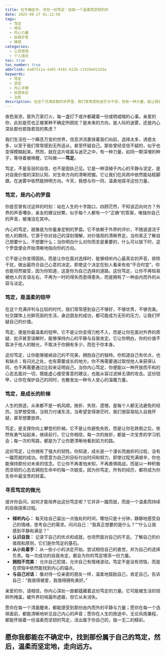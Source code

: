 ```yaml
---
title: 在不确定中，寻觅一份笃定：给每一个温柔而坚韧的你
date: 2025-08-27 01:12:58
tags:
  - 笃定
  - 成长
  - 内心力量
  - 自我疗愈
  - 情感
categories:
  - 心灵感悟
  - 个人成长
toc: true
toc_number: true
abbrlink: 6a07511a-4a01-4182-b12b-c192ded12d1e
keywords:
  - 笃定
  - 坚定
  - 内心平静
  - 自我肯定
  - 治愈
description: 在这个充满变数的世界里，我们常常感到迷茫与不安。但有一种力量，能让我们在风雨中依然站稳脚跟，那就是内心的“笃定”。它不是盲目的自信，而是对自我价值的深刻认知，对生命方向的清晰把握。这篇文章将带你一同探索这份温柔而强大的力量，如何在喧嚣中找到内心的宁静，如何在迷雾中点亮前行的灯塔，最终活出属于自己的，坚定而丰盛的人生。
---
```


夜色渐浓，窗外万家灯火，每一盏灯下或许都藏着一份或明或暗的心事。亲爱的你，此刻是否也正被某种不确定所困扰？是未来的方向，是人际的迷雾，还是内心深处那份若隐若现的焦虑？

我们生活在一个瞬息万变的世界，信息洪流裹挟着我们向前，选择太多，诱惑太多，以至于我们常常感到无所适从，甚至怀疑自己。那些曾经坚信不疑的，似乎也变得模糊起来。然而，就在这片喧嚣与迷茫之中，有一种力量，如同一颗深埋的种子，等待着被唤醒，它叫做——**笃定**。

笃定，不是盲目的自信，也不是固执己见。它是一种深植于内心的平静与坚定，是对自我价值的深刻认知，对生命方向的清晰把握。它让我们在风雨中依然能站稳脚跟，在迷雾中依然能辨明方向。今天，我想与你一同，温柔地探寻这份力量。

### 笃定，是内心的罗盘

你是否曾有过这样的时刻：站在人生的十字路口，四顾茫然，不知该迈向何方？外界的声音嘈杂，亲友的建议纷繁，似乎每个人都有一个“正确”的答案，唯独你自己的声音，被淹没在其中。

内心的笃定，就像是为你量身定制的罗盘。它不依赖于外界的评价，不随波逐流于他人的期待。它源于你对自己的深刻理解，对价值观的清晰界定。当你真正了解自己想要什么，不想要什么；当你明白什么对你而言是重要的，什么可以放下时，这个罗盘便会开始清晰地指向你的方向。

它不是让你变得固执，而是让你在面对选择时，能够倾听内心最真实的声音，排除干扰，做出最符合自己心意的决定。即使这个决定在别人看来有些“不合时宜”，你也能坦然接受，因为你知道，这是你为自己选择的道路。这份笃定，让你不再轻易被他人的言语左右，不再为一时的得失而患得患失，而是拥有了一种由内而外的从容与淡定。

### 笃定，是温柔的铠甲

在这个充满评判与比较的时代，我们常常感到自己不够好，不够优秀，不够完美。社交媒体上光鲜亮丽的生活，身边朋友的成功，都可能成为无形的压力，让我们怀疑自己的价值。

笃定，便是你最温柔的铠甲。它不是让你变得刀枪不入，而是让你在面对外界的质疑、批评甚至误解时，能够保持内心的平静与自我肯定。它让你明白，你的价值不取决于他人的眼光，不取决于你拥有多少，而在于你本身。

这份笃定，让你能够接纳自己的不完美，拥抱自己的独特。你知道自己有优点，也有缺点；有闪光之处，也有需要成长的地方。你不再需要通过取悦他人来获得认同，也不再需要通过比较来证明自己。当你内心笃定，你便能以一种开放而平和的心态去面对一切，既能虚心接受善意的建议，也能从容过滤掉无谓的攻击。这份铠甲，让你在保护自己的同时，也散发出一种令人安心的温暖力量。

### 笃定，是成长的阶梯

人生的旅途，从来都不是一帆风顺。挫折、失败、遗憾，是每个人都无法避免的经历。当梦想受阻，当努力付诸东流，当希望变得渺茫时，我们很容易陷入自我怀疑，甚至想要放弃。

笃定，是支撑你向上攀登的阶梯。它不是让你避免失败，而是让你在跌倒之后，依然有勇气站起来，继续前行。它让你相信，每一次的挫折，都是一次宝贵的学习机会；每一次的弯路，都是为了让你更清晰地看到前方的路。

这份笃定，让你拥有了强大的韧性。你知道，成长是一个漫长而曲折的过程，没有一蹴而就的成功。你愿意为自己的目标付出时间和努力，即使过程充满艰辛，你也能保持那份对未来的信念。它让你不再害怕未知，不再畏惧挑战，而是以一种积极而坚韧的心态去拥抱生命中的每一次蜕变。因为你笃定，所有的经历，都将成为你生命中最宝贵的财富。

### 寻觅笃定的微光

或许你会问，如何才能培养出这份笃定呢？它并非一蹴而就，而是一个温柔而持续的自我探索过程。

*   **倾听内心：** 每天给自己留出一点独处的时间，哪怕只是十分钟，静静地感受自己的情绪，思考自己的需求。问问自己：“我真正想要的是什么？”“什么让我感到平静和满足？”
*   **认识自我：** 记录下自己的优点和成就，也坦然面对自己的不足。了解自己的价值观和原则，它们是你笃定的基石。
*   **从小处着手：** 从一些小小的决定开始，尝试相信自己的直觉，并为自己的选择负责。每一次成功的自我肯定，都会为你的笃定增添一份力量。
*   **拥抱不完美：** 允许自己犯错，允许自己有情绪波动。笃定不是没有烦恼，而是在烦恼中依然能找到内心的锚点。
*   **与自己对话：** 像对待一位亲密的朋友一样，温柔地鼓励自己，肯定自己。告诉自己：“我值得被爱，我值得拥有美好。”

亲爱的你，请相信，你内心深处一直都蕴藏着这份笃定的力量。它可能被生活的琐碎所掩盖，被外界的喧嚣所遮蔽，但它从未消失。

愿你在每一个清晨醒来，都能感受到那份由内而外的平静与力量；愿你在每一个选择面前，都能清晰地听见自己内心的声音；愿你在人生的旅途中，无论风雨兼程，都能怀揣着一份温柔而坚韧的笃定，活出属于你自己的，独一无二的精彩。

**愿你我都能在不确定中，找到那份属于自己的笃定，然后，温柔而坚定地，走向远方。**
---